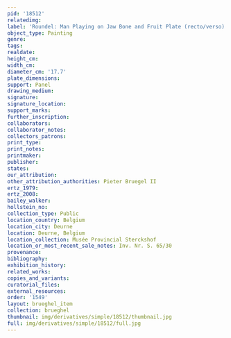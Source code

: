```yaml
---
pid: '18512'
relatedimg: 
label: 'Roundel: Man Playing on Jaw Bone and Fruit Plate (recto/verso)'
object_type: Painting
genre: 
tags: 
realdate: 
height_cm: 
width_cm: 
diameter_cm: '17.7'
plate_dimensions: 
support: Panel
drawing_medium: 
signature: 
signature_location: 
support_marks: 
further_inscription: 
collaborators: 
collaborator_notes: 
collectors_patrons: 
print_type: 
print_notes: 
printmaker: 
publisher: 
states: 
our_attribution: 
other_attribution_authorities: Pieter Bruegel II
ertz_1979: 
ertz_2008: 
bailey_walker: 
hollstein_no: 
collection_type: Public
location_country: Belgium
location_city: Deurne
location: Deurne, Belgium
location_collection: Musée Provincial Sterckshof
location_or_most_recent_sale_notes: Inv. Nr. S. 65/30
provenance: 
bibliography: 
exhibition_history: 
related_works: 
copies_and_variants: 
curatorial_files: 
external_resources: 
order: '1549'
layout: brueghel_item
collection: brueghel
thumbnail: img/derivatives/simple/18512/thumbnail.jpg
full: img/derivatives/simple/18512/full.jpg
---
```

